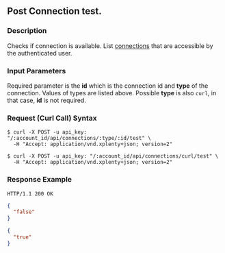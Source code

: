 ## Post Connection test.

### Description
Checks if connection is available.
List [connections](https://github.com/xplenty/xplenty-api-doc-v2/blob/master/resources/connection.md) that are accessible by the authenticated user.


### Input Parameters
Required parameter is the **id** which is the connection id and **type** of the connection. Values of types are listed above.
Possible **type** is also ```curl```, in that case, **id** is not required.

### Request (Curl Call) Syntax
```shell
$ curl -X POST -u api_key: "/:account_id/api/connections/:type/:id/test" \
  -H "Accept: application/vnd.xplenty+json; version=2"
```

```shell
$ curl -X POST -u api_key: "/:account_id/api/connections/curl/test" \
  -H "Accept: application/vnd.xplenty+json; version=2"
```

### Response Example
```HTTP
HTTP/1.1 200 OK
```

```json
{
  "false"
}
```

```json
{
  "true"
}
```

